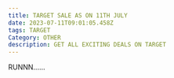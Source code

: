 ```yaml
---
title: TARGET SALE AS ON 11TH JULY
date: 2023-07-11T09:01:05.458Z
tags: TARGET
Category: OTHER
description: GET ALL EXCITING DEALS ON TARGET
---
```

R﻿UNNN......